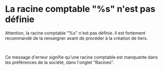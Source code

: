 # La racine comptable "%s" n'est pas définie

Attention, la racine comptable "%s" 
 n'est pas définie. Il est fortement recommandé de la renseigner avant 
 de procéder à la création de tiers.


 


Ce message d'erreur signifie qu'une racine comptable est manquante dans 
 les préférences de la société, dans l'onglet "Racines".


